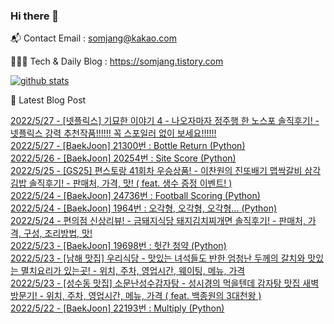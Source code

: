 ### Hi there 👋

📬  Contact Email : somjang@kakao.com

👨🏻‍💻  Tech & Daily Blog : https://somjang.tistory.com

[![github stats](https://github-readme-stats.vercel.app/api?username=SOMJANG&show_icons=true&hide_border=False)](https://somjang.tistory.com)

🤩 Latest Blog Post

[2022/5/27 - [넷플릭스] 기묘한 이야기 4 - 나오자마자 정주행 한 노스포 솔직후기! - 넷플릭스 강력 추천작품!!!!!! 꼭 스포일러 없이 보세요!!!!!!](https://somjang.tistory.com/entry/%EB%84%B7%ED%94%8C%EB%A6%AD%EC%8A%A4-%EA%B8%B0%EB%AC%98%ED%95%9C-%EC%9D%B4%EC%95%BC%EA%B8%B0-4-%EB%82%98%EC%98%A4%EC%9E%90%EB%A7%88%EC%9E%90-%EC%A0%95%EC%A3%BC%ED%96%89-%ED%95%9C-%EB%85%B8%EC%8A%A4%ED%8F%AC-%EC%86%94%EC%A7%81%ED%9B%84%EA%B8%B0-%EB%84%B7%ED%94%8C%EB%A6%AD%EC%8A%A4-%EA%B0%95%EB%A0%A5-%EC%B6%94%EC%B2%9C%EC%9E%91%ED%92%88-%EA%BC%AD-%EC%8A%A4%ED%8F%AC%EC%9D%BC%EB%9F%AC-%EC%97%86%EC%9D%B4-%EB%B3%B4%EC%84%B8%EC%9A%94) <br>
[2022/5/27 - [BaekJoon] 21300번 : Bottle Return (Python)](https://somjang.tistory.com/entry/BaekJoon-21300%EB%B2%88-Bottle-Return-Python) <br>
[2022/5/26 - [BaekJoon] 20254번 : Site Score (Python)](https://somjang.tistory.com/entry/BaekJoon-20254%EB%B2%88-Site-Score-Python) <br>
[2022/5/25 - [GS25] 편스토랑 41회차 우승상품! - 이찬원의 진또배기 맵싹갈비 삼각김밥 솔직후기! - 판매처, 가격, 맛! ( feat. 생수 증정 이벤트! )](https://somjang.tistory.com/entry/GS25-%ED%8E%B8%EC%8A%A4%ED%86%A0%EB%9E%91-41%ED%9A%8C%EC%B0%A8-%EC%9A%B0%EC%8A%B9%EC%83%81%ED%92%88-%EC%9D%B4%EC%B0%AC%EC%9B%90%EC%9D%98-%EC%A7%84%EB%98%90%EB%B0%B0%EA%B8%B0-%EB%A7%B5%EC%8B%B9%EA%B0%88%EB%B9%84-%EC%82%BC%EA%B0%81%EA%B9%80%EB%B0%A5-%EC%86%94%EC%A7%81%ED%9B%84%EA%B8%B0-%ED%8C%90%EB%A7%A4%EC%B2%98-%EA%B0%80%EA%B2%A9-%EB%A7%9B-feat-%EC%83%9D%EC%88%98-%EC%A6%9D%EC%A0%95-%EC%9D%B4%EB%B2%A4%ED%8A%B8) <br>
[2022/5/24 - [BaekJoon] 24736번 : Football Scoring (Python)](https://somjang.tistory.com/entry/BaekJoon-24736%EB%B2%88-Football-Scoring-Python) <br>
[2022/5/24 - [BaekJoon] 1964번 : 오각형, 오각형, 오각형... (Python)](https://somjang.tistory.com/entry/BaekJoon-1964%EB%B2%88-%EC%98%A4%EA%B0%81%ED%98%95-%EC%98%A4%EA%B0%81%ED%98%95-%EC%98%A4%EA%B0%81%ED%98%95-Python) <br>
[2022/5/24 - 편의점 신상리뷰! - 금돼지식당 돼지김치찌개면 솔직후기! - 판매처, 가격, 구성, 조리방법, 맛!](https://somjang.tistory.com/entry/%ED%8E%B8%EC%9D%98%EC%A0%90-%EC%8B%A0%EC%83%81%EB%A6%AC%EB%B7%B0-%EA%B8%88%EB%8F%BC%EC%A7%80%EC%8B%9D%EB%8B%B9-%EB%8F%BC%EC%A7%80%EA%B9%80%EC%B9%98%EC%B0%8C%EA%B0%9C%EB%A9%B4-%EC%86%94%EC%A7%81%ED%9B%84%EA%B8%B0-%ED%8C%90%EB%A7%A4%EC%B2%98-%EA%B0%80%EA%B2%A9-%EA%B5%AC%EC%84%B1-%EC%A1%B0%EB%A6%AC%EB%B0%A9%EB%B2%95-%EB%A7%9B) <br>
[2022/5/23 - [BaekJoon] 19698번 : 헛간 청약 (Python)](https://somjang.tistory.com/entry/BaekJoon-19698%EB%B2%88-%ED%97%9B%EA%B0%84-%EC%B2%AD%EC%95%BD-Python) <br>
[2022/5/23 - [남해 맛집] 우리식당 - 맛있는 녀석들도 반한 엄청난 두께의 갈치와 맛있는 멸치요리가 있는곳! - 위치, 주차, 영업시간, 웨이팅, 메뉴, 가격](https://somjang.tistory.com/entry/%EB%82%A8%ED%95%B4-%EB%A7%9B%EC%A7%91-%EC%9A%B0%EB%A6%AC%EC%8B%9D%EB%8B%B9-%EB%A7%9B%EC%9E%88%EB%8A%94-%EB%85%80%EC%84%9D%EB%93%A4%EB%8F%84-%EB%B0%98%ED%95%9C-%EC%97%84%EC%B2%AD%EB%82%9C-%EB%91%90%EA%BB%98%EC%9D%98-%EA%B0%88%EC%B9%98%EC%99%80-%EB%A7%9B%EC%9E%88%EB%8A%94-%EB%A9%B8%EC%B9%98%EC%9A%94%EB%A6%AC%EA%B0%80-%EC%9E%88%EB%8A%94%EA%B3%B3-%EC%9C%84%EC%B9%98-%EC%98%81%EC%97%85%EC%8B%9C%EA%B0%84-%EC%9B%A8%EC%9D%B4%ED%8C%85-%EB%A9%94%EB%89%B4-%EA%B0%80%EA%B2%A9) <br>
[2022/5/23 - [성수동 맛집] 소문난성수감자탕 - 성시경의 먹을텐데 감자탕 맛집 새벽 방문기! - 위치, 주차, 영업시간, 메뉴, 가격 ( feat. 백종원의 3대천왕 )](https://somjang.tistory.com/entry/%EC%84%B1%EC%88%98%EB%8F%99-%EB%A7%9B%EC%A7%91-%EC%86%8C%EB%AC%B8%EB%82%9C%EC%84%B1%EC%88%98%EA%B0%90%EC%9E%90%ED%83%95-%EC%84%B1%EC%8B%9C%EA%B2%BD%EC%9D%98-%EB%A8%B9%EC%9D%84%ED%85%90%EB%8D%B0-%EA%B0%90%EC%9E%90%ED%83%95-%EB%A7%9B%EC%A7%91-%EC%83%88%EB%B2%BD-%EB%B0%A9%EB%AC%B8%EA%B8%B0-%EC%9C%84%EC%B9%98-%EC%A3%BC%EC%B0%A8-%EC%98%81%EC%97%85%EC%8B%9C%EA%B0%84-%EB%A9%94%EB%89%B4-%EA%B0%80%EA%B2%A9) <br>
[2022/5/22 - [BaekJoon] 22193번 : Multiply (Python)](https://somjang.tistory.com/entry/BaekJoon-22193%EB%B2%88-Multiply-Python) <br>
